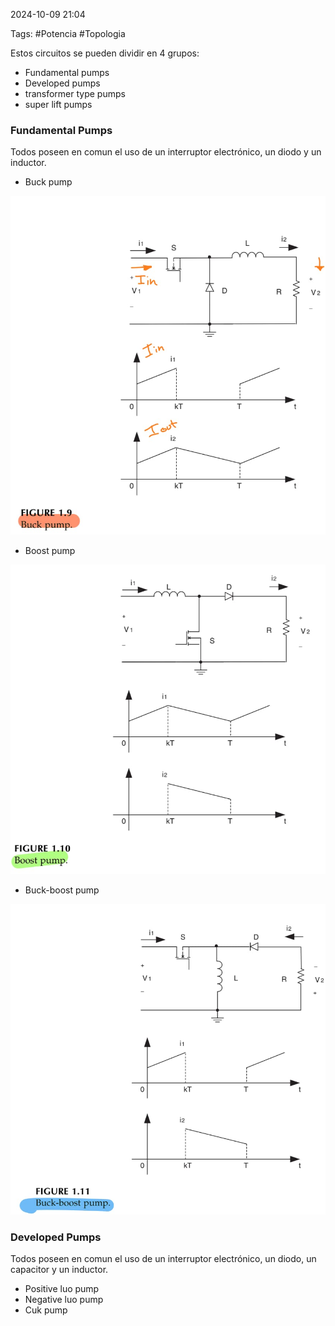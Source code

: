 2024-10-09 21:04

Tags: #Potencia #Topologia 

Estos circuitos se pueden dividir en 4 grupos:
* Fundamental pumps
* Developed pumps
* transformer type pumps
* super lift pumps
### Fundamental Pumps
Todos poseen en comun el uso de un interruptor electrónico, un diodo y un inductor.
* Buck pump

![|400](Imagenes/Pump1.jpeg)

* Boost pump

![|400](Imagenes/Pump2.jpeg)
* Buck-boost pump

![|400](Imagenes/Pump3.jpeg)

### Developed Pumps
Todos poseen en comun el uso de un interruptor electrónico, un diodo, un capacitor y un inductor.
* Positive luo pump
* Negative luo pump
* Cuk pump





